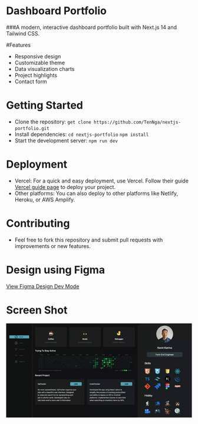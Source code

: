 # Dashboard Portfolio
###A modern, interactive dashboard portfolio built with Next.js 14 and Tailwind CSS.

#Features
- Responsive design
- Customizable theme
- Data visualization charts
- Project highlights
- Contact form

# Getting Started
- Clone the repository:
  `get clone https://github.com/TenNga/nextjs-portfolio.git`
- Install dependencies:
  `cd nextjs-portfolio`
  `npm install`
- Start the development server:
  `npm run dev`
# Deployment

- Vercel: For a quick and easy deployment, use Vercel. Follow their guide [Vercel guide page](https://vercel.com/guides/deploying-next-and-userbase-with-vercel) to deploy your project.
- Other platforms: You can also deploy to other platforms like Netlify, Heroku, or AWS Amplify.

# Contributing
- Feel free to fork this repository and submit pull requests with improvements or new features.

# Design using Figma

[View Figma Design Dev Mode](https://www.figma.com/design/VVvP78ifXaDO5k6Wc2DSEp/NextJS-Portfolio?node-id=0-1&m=dev&t=irm2rqGJKBZ34GbC-1)

# Screen Shot

![Demo Gift](demo.gif)

